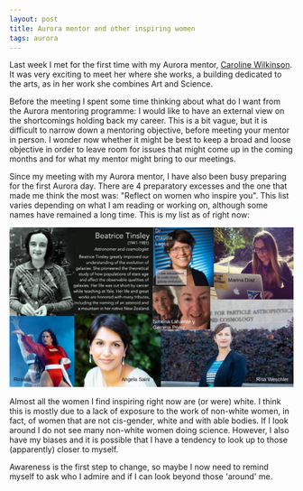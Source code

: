 ```yaml
---
layout: post
title: Aurora mentor and other inspiring women
tags: aurora
---
```


Last week I met for the first time with my Aurora mentor, [Caroline Wilkinson](https://www.ljmu.ac.uk/about-us/staff-profiles/faculty-of-arts-professional-and-social-studies/liverpool-school-of-art-and-design/caroline-wilkinson). It was very exciting to meet her where she works, a building dedicated to the arts, as in her work she combines Art and Science.

Before the meeting I spent some time thinking about what do I want from the Aurora mentoring programme: I would like to have an external view on the shortcomings holding back my career. This is a bit vague, but it is difficult to narrow down a mentoring objective, before meeting your mentor in person. I wonder now whether it might be best to keep a broad and loose objective in order to leave room for issues that might come up in the coming months and for what my mentor might bring to our meetings.

Since my meeting with my Aurora mentor, I have also been busy preparing for the first Aurora day. There are 4 preparatory excesses and the one that made me think the most was: "Reflect on women who inspire you".  This list varies depending on what I am reading or working on, although some names have remained a long time. This is my list as of right now:

![Inspiring women](../img/inspiring.png)

Almost all the women I find inspiring right now are (or were) white. I think this is mostly due to a lack of exposure to the work of non-white women, in fact, of women that are not cis-gender, white and with able bodies. If I look around I do not see many non-white women doing science. However, I also have my biases and it is possible that I have a tendency to look up to those (apparently) closer to myself.

Awareness is the first step to change, so maybe I now need to remind myself to ask who I admire and if I can look beyond those 'around' me.